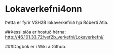 # Lokaverkefni4onn
Þetta er fyrir VSH2B lokaverkefnið hjá Róberti Atla.

##Þessi síða er hostuð hérna:
http://46.101.33.72/vef2b_verkefni/Lokaverkefni/

###Dagbók er í Wiki á Github.
